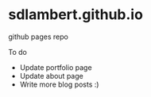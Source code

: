 # sdlambert.github.io
github pages repo

To do

* Update portfolio page
* Update about page
* Write more blog posts :)
